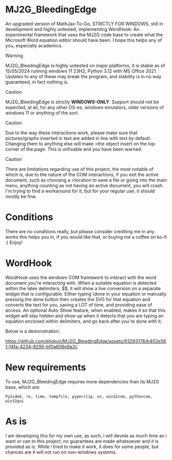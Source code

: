 # MJ2G_BleedingEdge
An upgraded version of MathJax-To-Go, STRICTLY FOR WINDOWS, still in development and highly untested, implementing WordHook: An experimental framework that uses the MJ2G code base to create what the Microsoft Word equation editor should have been.
I hope this helps any of you, especially academics.

>[!WARNING]
>MJ2G_BleedingEdge is highly untested on major platforms, it is stable as of 15/05/2024 running windows 11 23H2, Python 3.12 with MS Office 2021. Updates to any of these may break the program, and stability is in no way guaranteed, in fact nothing is.

>[!CAUTION]
>MJ2G_BleedingEdge is strictly **WINDOWS-ONLY**. Support should not be expected, at all, for any other OS-es, windows emulators, older versions of windows 11 or anything of the sort.

>[!CAUTION]
>Due to the way these interactions work, please make sure that pictures/graphs inserted in text are added in line with text by default. Changing them to anything else will make >the object insert on the top corner of the page. This is unfixable and you have been warned.


>[!CAUTION]
>There are limitations regarding use of this project, the most notable of which is, due to the nature of the COM interactions, if you exit the active document, such as choosing a >location to save a file or going into the main menu, anything counting as not having an active document, you will crash. I'm trying to find a workaround for it, but for your regular use, it should mostly be fine.

# Conditions
There are no conditions really, but please consider crediting me in any works this helps you in, if you would like that, or buying me a coffee on ko-fi :) Enjoy!

# WordHook
WordHook uses the windows COM framework to interact with the word document you're interacting with. When a suitable equation is detected within the latex delimiters, $$, it will show a live conversion on a separate widget that is configurable. Either typing \done in your equation or manually pressing the done button then creates the SVG for that equation and converts the text for you, saving a LOT of time, and providing ease of access.
An optional Auto-Show feature, when enabled, makes it so that this widget will stay hidden and show up when it detects that you are typing an equation enclosed within delimiters, and go back after you're done with it.

Below is a demonstration:


https://github.com/eljokun/MJ2G_BleedingEdge/assets/93293178/b402e561-f4fa-4234-8295-bf0a606e8a2c


# New requirements
To use, MJ2G_BleedingEdge requires more dependencies than its MJ2G base, which are:
```
PySide6, re, time, tempfile, pyperclip, os, win32com, pythoncom, win32gui
```

# As is
I am developing this for my own use, as such, i will devote as much time as i want or can to this project, no guarantees are made whatsoever and it is provided as is. While i tried to make it work, it does for some people, but chances are it will not run on non-windows systems.
